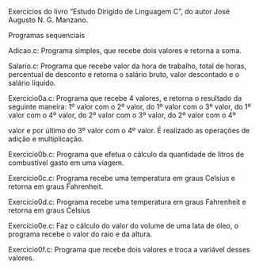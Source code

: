 Exercícios do livro “Estudo Dirigido de Linguagem C”, do autor José Augusto N. G. Manzano.

Programas sequenciais

Adicao.c: Programa simples, que recebe dois valores e retorna a soma.


Salario.c: Programa que recebe valor da hora de trabalho, total de horas, percentual de desconto e retorna o salário bruto, valor descontado e o salário líquido.

Exercicio0a.c: Programa que recebe 4 valores, e retorna o resultado da seguinte maneira: 1º valor com o 2º valor, do 1º valor com o 3º valor, do 1º valor com o 4º valor, do 2º valor com o 3º valor, do 2º valor com o 4º 

valor e por último do 3º valor com o 4º valor. É realizado as operações de adição e multiplicação.

Exercicio0b.c: Programa que efetua o cálculo da quantidade de litros de combustível gasto em uma viagem.

Exercicio0c.c: Programa recebe uma temperatura em graus Celsius e retorna em graus Fahrenheit.

Exercicio0d.c: Programa recebe uma temperatura em graus Fahrenheit e retorna em graus Celsius

Exercicio0e.c: Faz o cálculo do valor do volume de uma lata de óleo, o programa recebe o valor do raio e da altura.

Exercicio0f.c: Programa que recebe dois valores e troca a variável desses valores.
